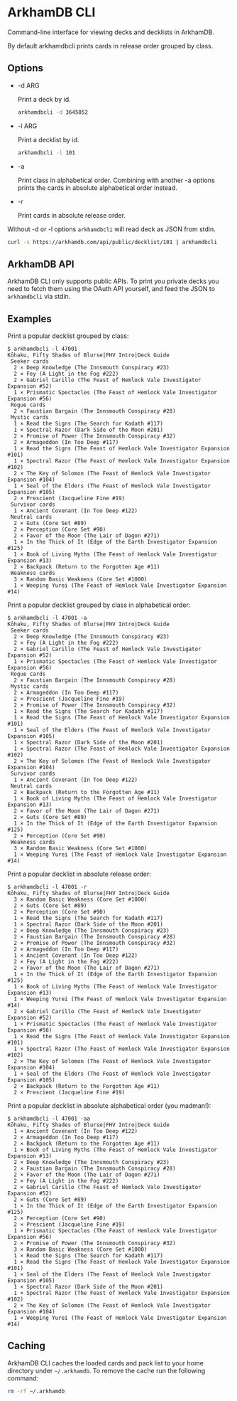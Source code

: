 # ArkhamDB CLI

Command-line interface for viewing decks and decklists in ArkhamDB.

By default arkhamdbcli prints cards in release order grouped by class.

## Options

* -d ARG

  Print a deck by id.

  ```sh
  arkhamdbcli -d 3645052
  ```

* -l ARG

  Print a decklist by id.

  ```sh
  arkhamdbcli -l 101
  ```

* -a

  Print class in alphabetical order.
  Combining with another -a options prints the cards in absolute alphabetical order instead.

* -r

  Print cards in absolute release order.

Without -d or -l options `arkhamdbcli` will read deck as JSON from stdin.

```sh
curl -s https://arkhamdb.com/api/public/decklist/101 | arkhamdbcli
```

## ArkhamDB API

ArkhamDB CLI only supports public APIs. To print you private decks you need to fetch them
using the OAuth API yourself, and feed the JSON to `arkhamdbcli` via stdin.

## Examples

Print a popular decklist grouped by class:

```console
$ arkhamdbcli -l 47001
Kōhaku, Fifty Shades of Blurse|FHV Intro|Deck Guide
 Seeker cards
  2 × Deep Knowledge (The Innsmouth Conspiracy #23)
  2 × Fey (A Light in the Fog #222)
  2 × Gabriel Carillo (The Feast of Hemlock Vale Investigator Expansion #52)
  1 × Prismatic Spectacles (The Feast of Hemlock Vale Investigator Expansion #56)
 Rogue cards
  2 × Faustian Bargain (The Innsmouth Conspiracy #28)
 Mystic cards
  1 × Read the Signs (The Search for Kadath #117)
  1 × Spectral Razor (Dark Side of the Moon #201)
  2 × Promise of Power (The Innsmouth Conspiracy #32)
  2 × Armageddon (In Too Deep #117)
  1 × Read the Signs (The Feast of Hemlock Vale Investigator Expansion #101)
  1 × Spectral Razor (The Feast of Hemlock Vale Investigator Expansion #102)
  2 × The Key of Solomon (The Feast of Hemlock Vale Investigator Expansion #104)
  1 × Seal of the Elders (The Feast of Hemlock Vale Investigator Expansion #105)
  2 × Prescient (Jacqueline Fine #19)
 Survivor cards
  1 × Ancient Covenant (In Too Deep #122)
 Neutral cards
  2 × Guts (Core Set #89)
  2 × Perception (Core Set #90)
  2 × Favor of the Moon (The Lair of Dagon #271)
  1 × In the Thick of It (Edge of the Earth Investigator Expansion #125)
  1 × Book of Living Myths (The Feast of Hemlock Vale Investigator Expansion #13)
  2 × Backpack (Return to the Forgotten Age #11)
 Weakness cards
  3 × Random Basic Weakness (Core Set #1000)
  1 × Weeping Yurei (The Feast of Hemlock Vale Investigator Expansion #14)
```

Print a popular decklist grouped by class in alphabetical order:

```console
$ arkhamdbcli -l 47001 -a
Kōhaku, Fifty Shades of Blurse|FHV Intro|Deck Guide
 Seeker cards
  2 × Deep Knowledge (The Innsmouth Conspiracy #23)
  2 × Fey (A Light in the Fog #222)
  2 × Gabriel Carillo (The Feast of Hemlock Vale Investigator Expansion #52)
  1 × Prismatic Spectacles (The Feast of Hemlock Vale Investigator Expansion #56)
 Rogue cards
  2 × Faustian Bargain (The Innsmouth Conspiracy #28)
 Mystic cards
  2 × Armageddon (In Too Deep #117)
  2 × Prescient (Jacqueline Fine #19)
  2 × Promise of Power (The Innsmouth Conspiracy #32)
  1 × Read the Signs (The Search for Kadath #117)
  1 × Read the Signs (The Feast of Hemlock Vale Investigator Expansion #101)
  1 × Seal of the Elders (The Feast of Hemlock Vale Investigator Expansion #105)
  1 × Spectral Razor (Dark Side of the Moon #201)
  1 × Spectral Razor (The Feast of Hemlock Vale Investigator Expansion #102)
  2 × The Key of Solomon (The Feast of Hemlock Vale Investigator Expansion #104)
 Survivor cards
  1 × Ancient Covenant (In Too Deep #122)
 Neutral cards
  2 × Backpack (Return to the Forgotten Age #11)
  1 × Book of Living Myths (The Feast of Hemlock Vale Investigator Expansion #13)
  2 × Favor of the Moon (The Lair of Dagon #271)
  2 × Guts (Core Set #89)
  1 × In the Thick of It (Edge of the Earth Investigator Expansion #125)
  2 × Perception (Core Set #90)
 Weakness cards
  3 × Random Basic Weakness (Core Set #1000)
  1 × Weeping Yurei (The Feast of Hemlock Vale Investigator Expansion #14)
```

Print a popular decklist in absolute release order:

```console
$ arkhamdbcli -l 47001 -r
Kōhaku, Fifty Shades of Blurse|FHV Intro|Deck Guide
  3 × Random Basic Weakness (Core Set #1000)
  2 × Guts (Core Set #89)
  2 × Perception (Core Set #90)
  1 × Read the Signs (The Search for Kadath #117)
  1 × Spectral Razor (Dark Side of the Moon #201)
  2 × Deep Knowledge (The Innsmouth Conspiracy #23)
  2 × Faustian Bargain (The Innsmouth Conspiracy #28)
  2 × Promise of Power (The Innsmouth Conspiracy #32)
  2 × Armageddon (In Too Deep #117)
  1 × Ancient Covenant (In Too Deep #122)
  2 × Fey (A Light in the Fog #222)
  2 × Favor of the Moon (The Lair of Dagon #271)
  1 × In the Thick of It (Edge of the Earth Investigator Expansion #125)
  1 × Book of Living Myths (The Feast of Hemlock Vale Investigator Expansion #13)
  1 × Weeping Yurei (The Feast of Hemlock Vale Investigator Expansion #14)
  2 × Gabriel Carillo (The Feast of Hemlock Vale Investigator Expansion #52)
  1 × Prismatic Spectacles (The Feast of Hemlock Vale Investigator Expansion #56)
  1 × Read the Signs (The Feast of Hemlock Vale Investigator Expansion #101)
  1 × Spectral Razor (The Feast of Hemlock Vale Investigator Expansion #102)
  2 × The Key of Solomon (The Feast of Hemlock Vale Investigator Expansion #104)
  1 × Seal of the Elders (The Feast of Hemlock Vale Investigator Expansion #105)
  2 × Backpack (Return to the Forgotten Age #11)
  2 × Prescient (Jacqueline Fine #19)
```

Print a popular decklist in absolute alphabetical order (you madman!):

```console
$ arkhamdbcli -l 47001 -aa
Kōhaku, Fifty Shades of Blurse|FHV Intro|Deck Guide
  1 × Ancient Covenant (In Too Deep #122)
  2 × Armageddon (In Too Deep #117)
  2 × Backpack (Return to the Forgotten Age #11)
  1 × Book of Living Myths (The Feast of Hemlock Vale Investigator Expansion #13)
  2 × Deep Knowledge (The Innsmouth Conspiracy #23)
  2 × Faustian Bargain (The Innsmouth Conspiracy #28)
  2 × Favor of the Moon (The Lair of Dagon #271)
  2 × Fey (A Light in the Fog #222)
  2 × Gabriel Carillo (The Feast of Hemlock Vale Investigator Expansion #52)
  2 × Guts (Core Set #89)
  1 × In the Thick of It (Edge of the Earth Investigator Expansion #125)
  2 × Perception (Core Set #90)
  2 × Prescient (Jacqueline Fine #19)
  1 × Prismatic Spectacles (The Feast of Hemlock Vale Investigator Expansion #56)
  2 × Promise of Power (The Innsmouth Conspiracy #32)
  3 × Random Basic Weakness (Core Set #1000)
  1 × Read the Signs (The Search for Kadath #117)
  1 × Read the Signs (The Feast of Hemlock Vale Investigator Expansion #101)
  1 × Seal of the Elders (The Feast of Hemlock Vale Investigator Expansion #105)
  1 × Spectral Razor (Dark Side of the Moon #201)
  1 × Spectral Razor (The Feast of Hemlock Vale Investigator Expansion #102)
  2 × The Key of Solomon (The Feast of Hemlock Vale Investigator Expansion #104)
  1 × Weeping Yurei (The Feast of Hemlock Vale Investigator Expansion #14)
```

## Caching

ArkhamDB CLI caches the loaded cards and pack list to your home directory under `~/.arkhamdb`.
To remove the cache run the following command:

```sh
rm -rf ~/.arkhamdb
```
